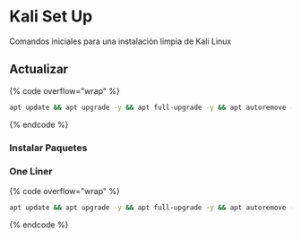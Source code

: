 # Kali Set Up

Comandos iniciales para una instalación limpia de Kali Linux

## Actualizar

{% code overflow="wrap" %}
```bash
apt update && apt upgrade -y && apt full-upgrade -y && apt autoremove -y
```
{% endcode %}

### Instalar Paquetes





### One Liner

{% code overflow="wrap" %}
```bash
apt update && apt upgrade -y && apt full-upgrade -y && apt autoremove -y; sudo git clone --recursive https://github.com/Fatake/autonmap.git /opt/autonmap; sudo chown -R kali:kali /opt/autonmap; sudo git clone https://github.com/Fatake/autoffuf.git /opt/autoffuf; sudo chown -R kali:kali /opt/autoffuf; sudo git clone https://github.com/Fatake/autoWebPentest.git /opt/autoWebPentest; sudo sudo chown -R kali:kali /opt/autoWebPentest; sudo git clone --recursive https://github.com/testssl/testssl.sh.git /opt/testssl; sudo chown -R kali:kali /opt/testssl; sudo wget -O /usr/share/wordlists/fuzz.txt https://raw.githubusercontent.com/Bo0oM/fuzz.txt/master/fuzz.txt; sudo apt install seclists ffuf nuclei whatweb nxc golang-go peass sliver chisel neo4j bloodhound nishang backdoor-factory pipx enum4linux-ng exiftool openvpn -y; nuclei -update-templates
```
{% endcode %}

